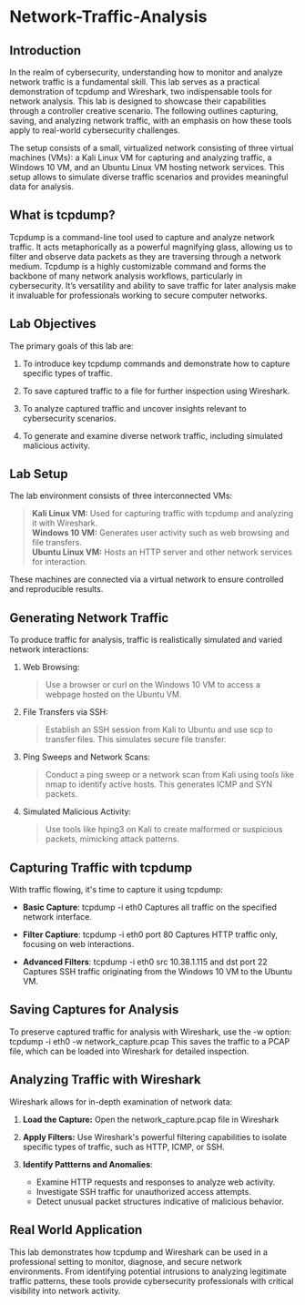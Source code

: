 # Network-Traffic-Analysis

## Introduction
In the realm of cybersecurity, understanding how to monitor and analyze network traffic is a fundamental skill. This lab serves as a practical demonstration of tcpdump and Wireshark, two indispensable tools for network analysis. This lab is designed to showcase their capabilities through a controller creative scenario. The following outlines capturing, saving, and analyzing network traffic, with an emphasis on how these tools apply to real-world cybersecurity challenges.  

The setup consists of a small, virtualized network consisting of three virtual machines (VMs): a Kali Linux VM for capturing and analyzing traffic, a Windows 10 VM, and an Ubuntu Linux VM hosting network services. This setup allows to simulate diverse traffic scenarios and provides meaningful data for analysis.  

## What is tcpdump?
Tcpdump is a command-line tool used to capture and analyze network traffic. It acts metaphorically as a powerful magnifying glass, allowing us to filter and observe data packets as they are traversing through a network medium. Tcpdump is a highly customizable command and forms the backbone of many network analysis workflows, particularly in cybersecurity. It’s versatility and ability to save traffic for later analysis make it invaluable for professionals working to secure computer networks. 

## Lab Objectives
The primary goals of this lab are: 

1. To introduce key tcpdump commands and demonstrate how to capture specific types of traffic.  

2. To save captured traffic to a file for further inspection using Wireshark.  

3. To analyze captured traffic and uncover insights relevant to cybersecurity scenarios.  

4. To generate and examine diverse network traffic, including simulated malicious activity.

## Lab Setup
The lab environment consists of three interconnected VMs:

> **Kali Linux VM:** Used for capturing traffic with tcpdump and analyzing it with Wireshark.  
> **Windows 10 VM:** Generates user activity such as web browsing and file transfers.  
> **Ubuntu Linux VM:** Hosts an HTTP server and other network services for interaction.

These machines are connected via a virtual network to ensure controlled and reproducible results. 

## Generating Network Traffic
To produce traffic for analysis, traffic is realistically simulated and varied network interactions:

1. Web Browsing:
   > Use a browser or curl on the Windows 10 VM to access a webpage hosted on the Ubuntu VM.

2. File Transfers via SSH:
   > Establish an SSH session from Kali to Ubuntu and use scp to transfer files. This simulates secure file transfer.

3. Ping Sweeps and Network Scans:
   > Conduct a ping sweep or a network scan from Kali using tools like nmap to identify active hosts. This generates ICMP and SYN packets. 

4. Simulated Malicious Activity:
   > Use tools like hping3 on Kali to create malformed or suspicious packets, mimicking attack patterns.

   
## Capturing Traffic with tcpdump
With traffic flowing, it's time to capture it using tcpdump:

- **Basic Capture**:
  tcpdump -i eth0
Captures all traffic on the specified network interface. 

- **Filter Captiure**:
  tcpdump -i eth0 port 80
Captures HTTP traffic only, focusing on web interactions.

- **Advanced Filters**:
  tcpdump -i eth0 src 10.38.1.115 and dst port 22
Captures SSH traffic originating from the Windows 10 VM to the Ubuntu VM.


## Saving Captures for Analysis
To preserve captured traffic for analysis with Wireshark, use the -w option:
tcpdump -i eth0 -w network_capture.pcap
This saves the traffic to a PCAP file, which can be loaded into Wireshark for detailed inspection.

## Analyzing Traffic with Wireshark
Wireshark allows for in-depth examination of network data:

1. **Load the Capture:** Open the network_capture.pcap file in Wireshark

2. **Apply Filters:** Use Wireshark's powerful filtering capabilities to isolate specific types of traffic, such as HTTP, ICMP, or SSH.
   
3. **Identify Pattterns and Anomalies**:
   - Examine HTTP requests and responses to analyze web activity.
   - Investigate SSH traffic for unauthorized access attempts.
   - Detect unusual packet structures indicative of malicious behavior.
  

 ## Real World Application
 This lab demonstrates how tcpdump and Wireshark can be used in a professional setting to monitor, diagnose, and secure network environments. From identifying potential intrusions to analyzing legitimate traffic patterns, these tools provide cybersecurity professionals with critical visibility into network activity. 






















